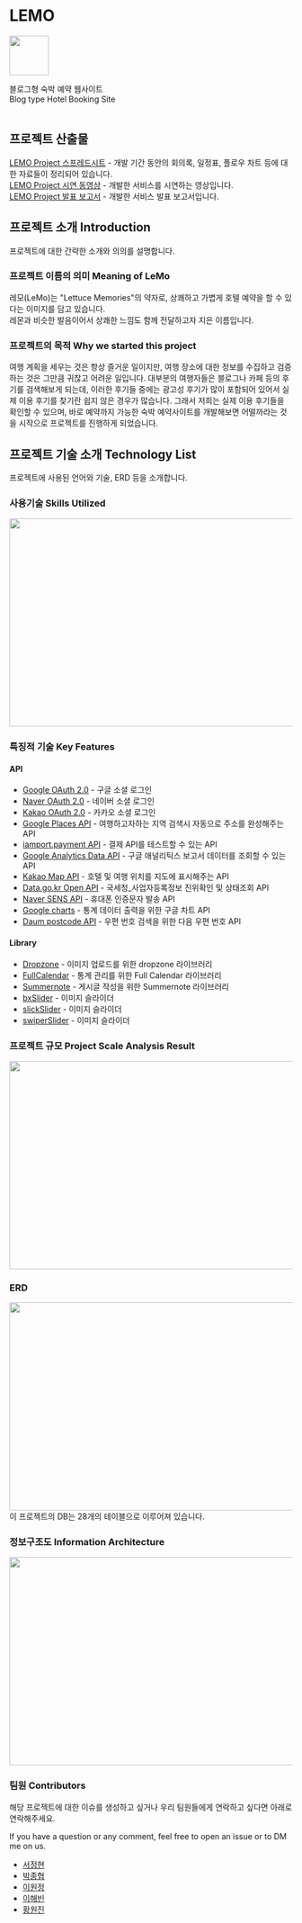# LEMO
<img src="https://user-images.githubusercontent.com/111489860/235365625-ed717f1e-3bce-4e95-a261-7b1b296af02f.png" width="auto" height="70">

블로그형 숙박 예약 웹사이트<br/>
Blog type Hotel Booking Site<br/>
<br/>

## 프로젝트 산출물
[LEMO Project 스프레드시트](https://docs.google.com/spreadsheets/d/1g1_pXSo88nbbJbCdhzgQ4fqB4OPCF-Uaa3gWi8o0Ogw/edit#gid=0) - 개발 기간 동안의 회의록, 일정표, 플로우 차트 등에 대한 자료들이 정리되어 있습니다.<br/>
[LEMO Project 시연 동영상](https://www.youtube.com/watch?v=9E9F-54QE7I&list=PLb318OBaoPW6TAWEBuqGlLEq1Rnh49xxb) - 개발한 서비스를 시연하는 영상입니다.<br/>
[LEMO Project 발표 보고서](https://drive.google.com/open?id=1OY-IOgBKALJBLt5tZiWnUAR-s5fmApfk) - 개발한 서비스 발표 보고서입니다.

## 프로젝트 소개 Introduction
프로젝트에 대한 간략한 소개와 의의를 설명합니다.

### 프로젝트 이름의 의미 Meaning of LeMo
레모(LeMo)는 "Lettuce Memories"의 약자로, 상쾌하고 가볍게 호텔 예약을 할 수 있다는 이미지를 담고 있습니다.</br>
레몬과 비슷한 발음이어서 상쾌한 느낌도 함께 전달하고자 지은 이름입니다.

### 프로젝트의 목적 Why we started this project
여행 계획을 세우는 것은 항상 즐거운 일이지만, 여행 장소에 대한 정보를 수집하고 검증하는 것은 그만큼 귀찮고 어려운 일입니다. 대부분의 여행자들은 블로그나 카페 등의 후기를 검색해보게 되는데, 이러한 후기들 중에는 광고성 후기가 많이 포함되어 있어서 실제 이용 후기를 찾기란 쉽지 않은 경우가 많습니다. 그래서 저희는 실제 이용 후기들을 확인할 수 있으며, 바로 예약까지 가능한 숙박 예약사이트를 개발해보면 어떨까라는 것을 시작으로 프로젝트를 진행하게 되었습니다.

## 프로젝트 기술 소개 Technology List
프로젝트에 사용된 언어와 기술, ERD 등을 소개합니다.

### 사용기술 Skills Utilized
<img src="https://user-images.githubusercontent.com/111489860/235429742-04497c3b-8a4b-4005-9a29-4df8f167fc8f.png"  width="700" height="370">

### 특징적 기술 Key Features 
#### API
- [Google OAuth 2.0](https://developers.google.com/identity/protocols/oauth2) - 구글 소셜 로그인
- [Naver OAuth 2.0](https://developers.naver.com/docs/login/api/api.md) - 네이버 소셜 로그인
- [Kakao OAuth 2.0](https://developers.kakao.com/docs/latest/ko/kakaologin/rest-api) - 카카오 소셜 로그인
- [Google Places API](https://developers.google.com/maps/documentation/places/web-service/overview) - 여행하고자하는 지역 검색시 자동으로 주소를 완성해주는 API
- [iamport.payment API](https://api.iamport.kr/) - 결제 API를 테스트할 수 있는 API
- [Google Analytics Data API](https://developers.google.com/analytics/devguides/reporting/data/v1?hl=en) - 구글 애널리틱스 보고서 데이터를 조회할 수 있는 API
- [Kakao Map API](https://apis.map.kakao.com/web/documentation/) - 호텔 및 여행 위치를 지도에 표시해주는 API
- [Data.go.kr Open API](https://www.data.go.kr/data/15081808/openapi.do) - 국세청_사업자등록정보 진위확인 및 상태조회 API
- [Naver SENS API](https://api.ncloud-docs.com/docs/ai-application-service-sens-smsv2) - 휴대폰 인증문자 발송 API
- [Google charts](https://developers.google.com/chart?hl=ko) - 통계 데이터 출력을 위한 구글 차트 API
- [Daum postcode API](https://postcode.map.daum.net/guide) - 우편 번호 검색을 위한 다음 우편 번호 API

#### Library 
- [Dropzone](https://www.dropzone.dev/) - 이미지 업로드를 위한 dropzone 라이브러리 
- [FullCalendar](https://fullcalendar.io/docs) - 통계 관리를 위한 Full Calendar 라이브러리 
- [Summernote](https://summernote.org/) - 게시글 작성을 위한 Summernote 라이브러리
- [bxSlider](https://bxslider.com/) - 이미지 슬라이더 
- [slickSlider](https://kenwheeler.github.io/slick/) - 이미지 슬라이더
- [swiperSlider](https://swiperjs.com/) - 이미지 슬라이더


### 프로젝트 규모 Project Scale Analysis Result
<img src="https://user-images.githubusercontent.com/111489860/235433600-4386bc58-11b5-45fe-8930-02e2efc4ec51.PNG"  width="700" height="370">

### ERD
<img src="https://user-images.githubusercontent.com/111489860/236471527-9a751155-2a05-4355-9386-7f5333849d49.png"  width="700" height="370">
이 프로젝트의 DB는 28개의 테이블으로 이루어져 있습니다.

### 정보구조도 Information Architecture
<img src="https://user-images.githubusercontent.com/111489860/235429656-7fa358d6-661e-4ece-99b8-62128ca91b40.PNG"  width="700" height="370">

### 팀원 Contributors
해당 프로젝트에 대한 이슈를 생성하고 싶거나 우리 팀원들에게 연락하고 싶다면 아래로 연락해주세요.

If you have a question or any comment, feel free to open an issue or to DM me on us.

* [서정현](https://github.com/ooo3345sjh)
* [박종협](https://github.com/lazca2080)
* [이원정](https://github.com/Yiwonjeong)
* [이해빈](https://github.com/094haley)
* [황원진](https://github.com/hwangwonjin)
